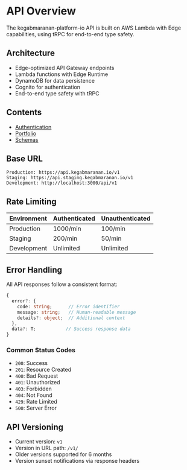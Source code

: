 # API Overview

The kegabmaranan-platform-io API is built on AWS Lambda with Edge capabilities, using tRPC for end-to-end type safety.

## Architecture

- Edge-optimized API Gateway endpoints
- Lambda functions with Edge Runtime
- DynamoDB for data persistence
- Cognito for authentication
- End-to-end type safety with tRPC

## Contents

- [Authentication](./authentication.md)
- [Portfolio](./portfolio.md)
- [Schemas](./schemas.md)

## Base URL

```plaintext
Production: https://api.kegabmaranan.io/v1
Staging: https://api.staging.kegabmaranan.io/v1
Development: http://localhost:3000/api/v1
```

## Rate Limiting

| Environment | Authenticated | Unauthenticated |
| ----------- | ------------- | --------------- |
| Production  | 1000/min      | 100/min         |
| Staging     | 200/min       | 50/min          |
| Development | Unlimited     | Unlimited       |

## Error Handling

All API responses follow a consistent format:

```typescript
{
  error?: {
    code: string;      // Error identifier
    message: string;   // Human-readable message
    details?: object;  // Additional context
  },
  data?: T;           // Success response data
}
```

### Common Status Codes

- `200`: Success
- `201`: Resource Created
- `400`: Bad Request
- `401`: Unauthorized
- `403`: Forbidden
- `404`: Not Found
- `429`: Rate Limited
- `500`: Server Error

## API Versioning

- Current version: `v1`
- Version in URL path: `/v1/`
- Older versions supported for 6 months
- Version sunset notifications via response headers
